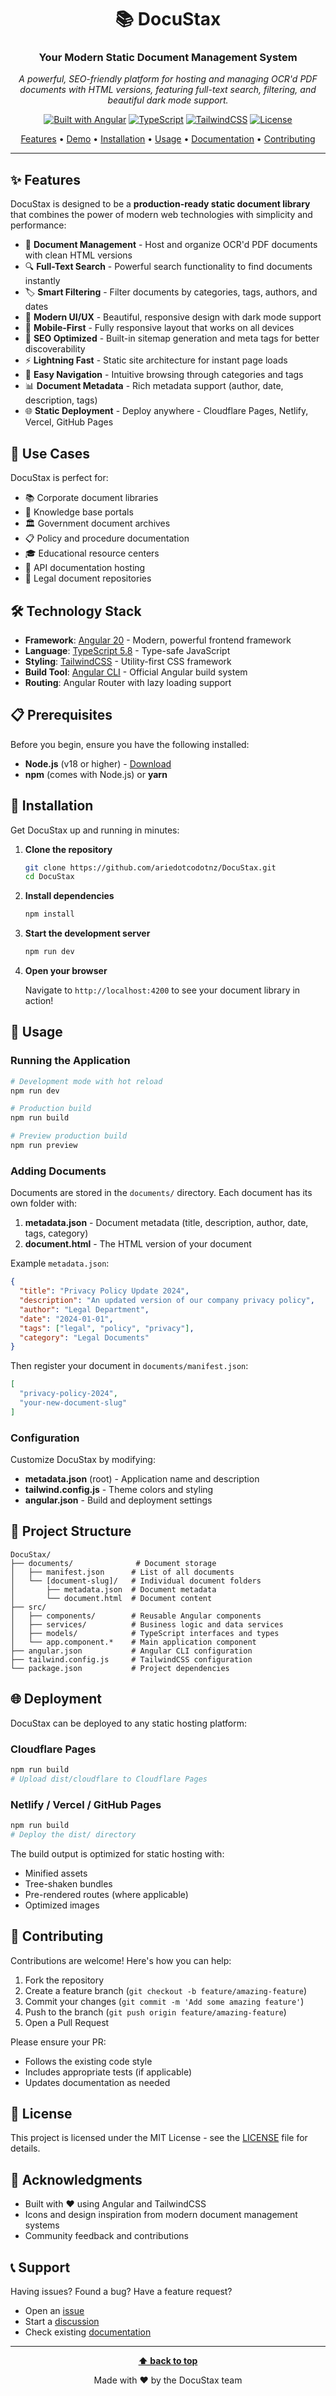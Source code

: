 <div align="center">

# 📚 DocuStax

### Your Modern Static Document Management System

*A powerful, SEO-friendly platform for hosting and managing OCR'd PDF documents with HTML versions, featuring full-text search, filtering, and beautiful dark mode support.*

[![Built with Angular](https://img.shields.io/badge/Built%20with-Angular%2020-DD0031?style=flat&logo=angular)](https://angular.io/)
[![TypeScript](https://img.shields.io/badge/TypeScript-5.8-3178C6?style=flat&logo=typescript)](https://www.typescriptlang.org/)
[![TailwindCSS](https://img.shields.io/badge/Styled%20with-TailwindCSS-38B2AC?style=flat&logo=tailwind-css)](https://tailwindcss.com/)
[![License](https://img.shields.io/badge/License-MIT-yellow.svg)](LICENSE)

[Features](#-features) • [Demo](#-demo) • [Installation](#-installation) • [Usage](#-usage) • [Documentation](#-project-structure) • [Contributing](#-contributing)

</div>

---

## ✨ Features

DocuStax is designed to be a **production-ready static document library** that combines the power of modern web technologies with simplicity and performance:

- 📄 **Document Management** - Host and organize OCR'd PDF documents with clean HTML versions
- 🔍 **Full-Text Search** - Powerful search functionality to find documents instantly
- 🏷️ **Smart Filtering** - Filter documents by categories, tags, authors, and dates
- 🎨 **Modern UI/UX** - Beautiful, responsive design with dark mode support
- 📱 **Mobile-First** - Fully responsive layout that works on all devices
- 🚀 **SEO Optimized** - Built-in sitemap generation and meta tags for better discoverability
- ⚡ **Lightning Fast** - Static site architecture for instant page loads
- 🎯 **Easy Navigation** - Intuitive browsing through categories and tags
- 📊 **Document Metadata** - Rich metadata support (author, date, description, tags)
- 🌐 **Static Deployment** - Deploy anywhere - Cloudflare Pages, Netlify, Vercel, GitHub Pages

## 🎯 Use Cases

DocuStax is perfect for:

- 📚 Corporate document libraries
- 📖 Knowledge base portals
- 🏛️ Government document archives
- 📋 Policy and procedure documentation
- 🎓 Educational resource centers
- 📑 API documentation hosting
- 📝 Legal document repositories

## 🛠️ Technology Stack

- **Framework**: [Angular 20](https://angular.io/) - Modern, powerful frontend framework
- **Language**: [TypeScript 5.8](https://www.typescriptlang.org/) - Type-safe JavaScript
- **Styling**: [TailwindCSS](https://tailwindcss.com/) - Utility-first CSS framework
- **Build Tool**: [Angular CLI](https://angular.io/cli) - Official Angular build system
- **Routing**: Angular Router with lazy loading support

## 📋 Prerequisites

Before you begin, ensure you have the following installed:

- **Node.js** (v18 or higher) - [Download](https://nodejs.org/)
- **npm** (comes with Node.js) or **yarn**

## 🚀 Installation

Get DocuStax up and running in minutes:

1. **Clone the repository**
   ```bash
   git clone https://github.com/ariedotcodotnz/DocuStax.git
   cd DocuStax
   ```

2. **Install dependencies**
   ```bash
   npm install
   ```

3. **Start the development server**
   ```bash
   npm run dev
   ```

4. **Open your browser**
   
   Navigate to `http://localhost:4200` to see your document library in action!

## 📖 Usage

### Running the Application

```bash
# Development mode with hot reload
npm run dev

# Production build
npm run build

# Preview production build
npm run preview
```

### Adding Documents

Documents are stored in the `documents/` directory. Each document has its own folder with:

1. **metadata.json** - Document metadata (title, description, author, date, tags, category)
2. **document.html** - The HTML version of your document

Example `metadata.json`:
```json
{
  "title": "Privacy Policy Update 2024",
  "description": "An updated version of our company privacy policy",
  "author": "Legal Department",
  "date": "2024-01-01",
  "tags": ["legal", "policy", "privacy"],
  "category": "Legal Documents"
}
```

Then register your document in `documents/manifest.json`:
```json
[
  "privacy-policy-2024",
  "your-new-document-slug"
]
```

### Configuration

Customize DocuStax by modifying:

- **metadata.json** (root) - Application name and description
- **tailwind.config.js** - Theme colors and styling
- **angular.json** - Build and deployment settings

## 📁 Project Structure

```
DocuStax/
├── documents/              # Document storage
│   ├── manifest.json      # List of all documents
│   └── [document-slug]/   # Individual document folders
│       ├── metadata.json  # Document metadata
│       └── document.html  # Document content
├── src/
│   ├── components/        # Reusable Angular components
│   ├── services/          # Business logic and data services
│   ├── models/            # TypeScript interfaces and types
│   └── app.component.*    # Main application component
├── angular.json           # Angular CLI configuration
├── tailwind.config.js     # TailwindCSS configuration
└── package.json           # Project dependencies
```

## 🌐 Deployment

DocuStax can be deployed to any static hosting platform:

### Cloudflare Pages
```bash
npm run build
# Upload dist/cloudflare to Cloudflare Pages
```

### Netlify / Vercel / GitHub Pages
```bash
npm run build
# Deploy the dist/ directory
```

The build output is optimized for static hosting with:
- Minified assets
- Tree-shaken bundles
- Pre-rendered routes (where applicable)
- Optimized images

## 🤝 Contributing

Contributions are welcome! Here's how you can help:

1. Fork the repository
2. Create a feature branch (`git checkout -b feature/amazing-feature`)
3. Commit your changes (`git commit -m 'Add some amazing feature'`)
4. Push to the branch (`git push origin feature/amazing-feature`)
5. Open a Pull Request

Please ensure your PR:
- Follows the existing code style
- Includes appropriate tests (if applicable)
- Updates documentation as needed

## 📝 License

This project is licensed under the MIT License - see the [LICENSE](LICENSE) file for details.

## 🙏 Acknowledgments

- Built with ❤️ using Angular and TailwindCSS
- Icons and design inspiration from modern document management systems
- Community feedback and contributions

## 📞 Support

Having issues? Found a bug? Have a feature request?

- Open an [issue](https://github.com/ariedotcodotnz/DocuStax/issues)
- Start a [discussion](https://github.com/ariedotcodotnz/DocuStax/discussions)
- Check existing [documentation](https://github.com/ariedotcodotnz/DocuStax/wiki)

---

<div align="center">

**[⬆ back to top](#-docustax)**

Made with ❤️ by the DocuStax team

</div>

